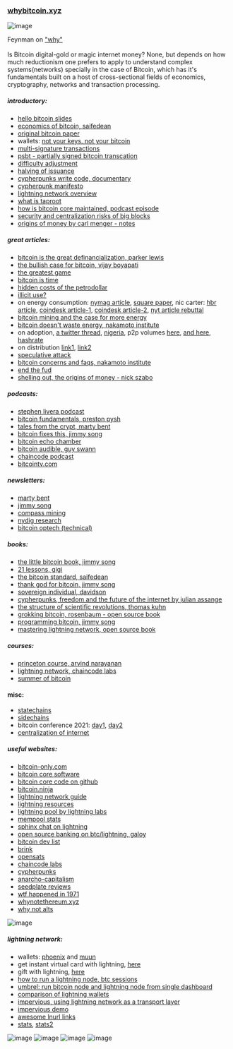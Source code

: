 ### [whybitcoin.xyz](http://whybitcoin.xyz)

![image](https://user-images.githubusercontent.com/43543054/120952636-6f478500-c719-11eb-9563-e77e0eb9a3f5.png)


Feynman on ["why"](https://www.youtube.com/watch?v=36GT2zI8lVA)<br><br>
Is Bitcoin digital-gold or magic internet money? None, but depends on how much reductionism one prefers to apply to understand complex systems(networks) specially in the case of Bitcoin, which has it's fundamentals built on a host of cross-sectional fields of economics, cryptography, networks and transaction processing.


##### introductory:
* [hello bitcoin slides](https://www.hellobitco.in/)
* [economics of bitcoin, saifedean](https://www.youtube.com/watch?v=1WBrdLQhUrg)
* [original bitcoin paper](https://nakamotoinstitute.org/bitcoin/)
* wallets: [not your keys, not your bitcoin](https://www.swanbitcoin.com/bitcoin-wallets-not-your-keys-not-your-bitcoin/)
* [multi-signature transactions](https://en.bitcoin.it/wiki/Multisignature)
* [psbt - partially signed bitcoin transcation](https://river.com/learn/terms/p/partially-signed-bitcoin-transaction-psbt/)
* [difficulty adjustment](https://learnmeabitcoin.com/beginners/difficulty)
* [halving of issuance](https://www.investopedia.com/bitcoin-halving-4843769)
* [cypherpunks write code, documentary](https://www.youtube.com/playlist?list=PLBuns9Evn1w-T2RwqMhUnTZbTTe-M-g42)
* [cypherpunk manifesto](https://www.activism.net/cypherpunk/manifesto.html)
* [lightning network overview](https://dev.lightning.community/overview/)
* [what is taproot](https://river.com/learn/what-is-taproot/)
* [how is bitcoin core maintained, podcast episode](https://stephanlivera.com/episode/242/)
* [security and centralization risks of big blocks](https://bitcoinmagazine.com/guides/what-is-the-bitcoin-block-size-limit)
* [origins of money by carl menger - notes](https://github.com/nsingla/bookmarks/blob/master/books/on_the_origins_of_money_menger.md)


##### great articles:
* [bitcoin is the great definancialization, parker lewis](https://nakamotoinstitute.org/mempool/bitcoin-is-the-great-definancialization/)
* [the bullish case for bitcoin, vijay boyapati](https://vijayboyapati.medium.com/the-bullish-case-for-bitcoin-6ecc8bdecc1)
* [the greatest game](https://medium.com/the-bitcoin-times/the-greatest-game-b787ac3242b2)
* [bitcoin is time](https://dergigi.com/2021/01/14/bitcoin-is-time/)
* [hidden costs of the petrodollar](https://bitcoinmagazine.com/culture/the-hidden-costs-of-the-petrodollar)
* [illicit use?](https://www.forbes.com/sites/stevenehrlich/2021/04/13/janet-yellen-bitcoin-and-crypto-fearmongers-get-pushback-from-former-cia-director/?sh=5bc4cfc09bb7)
* on energy consumption:  [nymag article](https://nymag.com/intelligencer/2021/05/jack-dorsey-says-bitcoin-is-climate-friendly-is-he-right.html), [square paper](https://t.co/UmayxNtCFJ?amp=1), nic carter: [hbr article](https://hbr.org/2021/05/how-much-energy-does-bitcoin-actually-consume), [coindesk article-1](https://www.coindesk.com/the-last-word-on-bitcoins-energy-consumption?amp=1), [coindesk article-2](https://www.coindesk.com/frustrating-maddening-all-consuming-bitcoin-energy-debate), [nyt article rebuttal](https://medium.com/@nic__carter/on-bitcoin-the-gray-lady-embraces-climate-lysenkoism-a2d31e465ec0)
* [bitcoin mining and the case for more energy](https://bitcoinandenergy.medium.com/bitcoin-mining-and-the-case-for-more-energy-90094ce25fac)
* [bitcoin doesn't waste energy, nakamoto institute](https://nakamotoinstitute.org/mempool/bitcoin-does-not-waste-energy/)
* on adoption, [a twitter thread](https://twitter.com/skwp/status/1335627976105467906), [nigeria](https://qz.com/africa/1947769/nigeria-is-the-second-largest-bitcoin-market-after-the-us/), p2p volumes [here](https://coin.dance/volume/paxful), [and here](https://www.usefultulips.org/), [hashrate](https://www.blockchain.com/charts/hash-rate)
* on distribution [link1](https://twitter.com/LynAldenContact/status/1329547034886627329), [link2](https://coinmetrics.io/measuring-bitcoins-decentralization/)
* [speculative attack](https://nakamotoinstitute.org/mempool/speculative-attack/)
* [bitcoin concerns and faqs, nakamoto institute](https://nakamotoinstitute.org/mempool/)
* [end the fud](https://endthefud.org/)
* [shelling out, the origins of money - nick szabo](https://nakamotoinstitute.org/shelling-out/)



##### podcasts:
* [stephen livera podcast](https://stephanlivera.com/)
* [bitcoin fundamentals, preston pysh](https://www.theinvestorspodcast.com/bitcoin-fundamentals/)
* [tales from the crypt, marty bent](https://tftc.io/podcasts/)
* [bitcoin fixes this, jimmy song](https://podcasts.apple.com/us/podcast/bitcoin-fixes-this/id1523910866)
* [bitcoin echo chamber](https://bitcoinechochamber.com/podcasts/)
* [bitcoin audible, guy swann](https://anchor.fm/thecryptoconomy)
* [chaincode podcast](https://podcast.chaincode.com/)
* [bitcointv.com](https://bitcointv.com/videos/overview)



##### newsletters:
* [marty bent](https://tftc.io/martys-bent/#)
* [jimmy song](https://jimmysong.substack.com/)
* [compass mining](https://compassmining.io/education/tag/newsletter/)
* [nydig research](https://nydig.com/research-subscription/)
* [bitcoin optech (technical)](https://bitcoinops.org/)


##### books:
* [the little bitcoin book, jimmy song](https://www.amazon.com/Little-Bitcoin-Book-Matters-Finances/dp/1641990503/ref=sr_1_5?dchild=1&keywords=little+bitcoin+book&qid=1614972992&sr=8-5)
* [21 lessons, gigi](https://www.amazon.com/gp/product/1697526349/ref=as_li_tl?ie=UTF8&camp=1789&creative=9325&creativeASIN=1697526349&linkCode=as2&tag=dergigi-20&linkId=b17de885d1dfaf3cec52479f69374fbb#customerReviews)
* [the bitcoin standard, saifedean](https://www.amazon.com/Bitcoin-Standard-Decentralized-Alternative-Central/dp/1119473861/ref=sr_1_1?dchild=1&keywords=saifedean&qid=1606007632&sr=8-1)
* [thank god for bitcoin, jimmy song](https://www.amazon.com/Thank-God-Bitcoin-Corruption-Redemption/dp/1641991216/ref=sr_1_1?dchild=1&keywords=thank+god+for+bitcoin&qid=1614976491&sr=8-1)
* [sovereign individual, davidson](https://www.amazon.com/Sovereign-Individual-Mastering-Transition-Information/dp/0684832720/ref=sr_1_2?crid=2TVFFKXB4U7IC&dchild=1&keywords=sovereign+individual&qid=1606007663&sprefix=sovereign+indiv%2Caps%2C370&sr=8-2)
* [cypherpunks, freedom and the future of the internet by julian assange](https://www.amazon.com/Cypherpunks-Freedom-Internet-Julian-Assange/dp/1944869085/ref=tmm_pap_swatch_0?_encoding=UTF8&qid=1623004507&sr=8-3)
* [the structure of scientific revolutions, thomas kuhn](https://www.amazon.com/Structure-Scientific-Revolutions-Thomas-Kuhn/dp/0226458083)
* [grokking bitcoin, rosenbaum - open source book](https://www.manning.com/books/grokking-bitcoin#toc)
* [programming bitcoin, jimmy song](https://www.amazon.com/Programming-Bitcoin-Learn-Program-Scratch/dp/1492031496/ref=sr_1_2?dchild=1&keywords=programming+bitcoin&qid=1614973002&sr=8-2)
* [mastering lightning network, open source book](https://github.com/lnbook/lnbook)


##### courses:
* [princeton course, arvind narayanan](https://www.coursera.org/learn/cryptocurrency)
* [lightning network, chaincode labs](https://github.com/chaincodelabs/lightning-curriculum)
* [summer of bitcoin](https://summerofbitcoin.org/)


#### misc:
* [statechains](https://bitcoinmagazine.com/technical/statechains-sending-keys-not-coins-to-scale-bitcoin-off-chain)
* [sidechains](https://en.bitcoin.it/wiki/Sidechain)
* bitcoin conference 2021: [day1](https://www.youtube.com/watch?v=Zp43Ktm3wos), [day2](https://www.youtube.com/watch?v=VVDNEnRAZU4)
* [centralization of internet](https://www.whatbitcoindid.com/podcast/bitcoin-tech-6-the-threat-of-internet-centralisation)


##### useful websites:
* [bitcoin-only.com](https://bitcoin-only.com/)
* [bitcoin core software](https://bitcoin.org/en/bitcoin-core/)
* [bitcoin core code on github](https://github.com/bitcoin/bitcoin)
* [bitcoin.ninja](https://bitcoin.ninja/)
* [lightning network guide](https://ln.guide/)
* [lightning resources](https://github.com/bcongdon/awesome-lightning-network#implementations)
* [lightning pool by lightning labs](https://lightning.engineering/posts/2020-11-02-lightning-pool/)
* [mempool stats](https://mempool.space/)
* [sphinx chat on lightning](https://sphinx.chat/)
* [open source banking on btc/lightning, galoy](https://github.com/GaloyMoney)
* [bitcoin dev list](https://bitcoindevlist.com/)
* [brink](https://brink.dev/)
* [opensats](https://opensats.org/)
* [chaincode labs](https://chaincode.com/)
* [cypherpunks](https://en.wikipedia.org/wiki/Cypherpunk)
* [anarcho-capitalism](https://en.wikipedia.org/wiki/Anarcho-capitalism)
* [seedplate reviews](https://jlopp.github.io/metal-bitcoin-storage-reviews/)
* [wtf happened in 1971](https://wtfhappenedin1971.com/)
* [whynotethereum.xyz](http://whynotethereum.xyz)
* [why not alts](https://jimmysong.medium.com/on-altcoin-valuation-bf19a30ee0df)


![image](https://user-images.githubusercontent.com/43543054/119076124-07c2d300-b9c0-11eb-8a42-6d25798dc399.png)

##### lightning network:
* wallets: [phoenix](https://phoenix.acinq.co/) and [muun](https://muun.com/)
* get instant virtual card with lightning, [here](https://paywithmoon.com/)
* gift with lightning, [here](https://lightning.gifts/)
* [how to run a lightning node, btc sessions](https://www.youtube.com/watch?v=KItleddMYFU)
* [umbrel: run bitcoin node and lightning node from single dashboard](https://getumbrel.com/)
* [comparison of lightning wallets](https://docs.google.com/spreadsheets/d/1jzJ2Vut6q-cbr7bg3tshqJszJFLXpvi194os7GxQQ30/edit#gid=1531699029)
* [impervious, using lightning network as a transport layer](https://www.impervious.ai/)
* [impervious demo](https://www.youtube.com/watch?v=5zWoAE8OkFY)
* [awesome lnurl links](https://github.com/fiatjaf/awesome-lnurl)
* [stats](https://bitcoinvisuals.com/lightning), [stats2](https://1ml.com/location?type=country)



![image](https://user-images.githubusercontent.com/43543054/119600413-feb57580-bdb4-11eb-87a3-b83bb1e187f6.png)
![image](https://user-images.githubusercontent.com/43543054/124642547-f6ddfc00-de5d-11eb-9f38-e620c6438415.png)
![image](https://user-images.githubusercontent.com/43543054/124642688-1e34c900-de5e-11eb-8869-9539d9c158f4.png)
![image](https://user-images.githubusercontent.com/43543054/126359147-c91a8f77-a4f4-4a43-bd56-590fe1367574.png)

